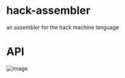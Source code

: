 # hack-assembler
an assembler for the hack machine language
# API
![image](https://user-images.githubusercontent.com/57526797/163767714-54a96884-0f72-4319-9d13-a8bba0731cc9.png)
